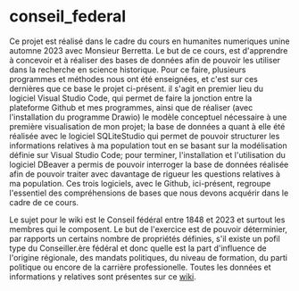 # conseil_federal
Ce projet est réalisé dans le cadre du cours en humanites numeriques unine automne 2023 avec Monsieur Berretta. Le but de ce cours, est d'apprendre à concevoir et à réaliser des bases de données afin de pouvoir les utiliser dans la recherche en science historique. Pour ce faire, plusieurs programmes et méthodes nous ont été enseignées, et c'est sur ces dernières que ce base le projet ci-présent. il s'agit en premier lieu du logiciel Visual Studio Code, qui permet de faire la jonction entre la plateforme Github et mes programmes, ainsi que de réaliser (avec l'installation du programme Drawio) le modèle conceptuel nécessaire à une première visualisation de mon projet; la base de données a quant à elle été réalisée avec le logiciel SQLiteStudio qui permet de pouvoir structurer les informations relatives à ma population tout en se basant sur la modélisation définie sur Visual Studio Code; pour terminer, l'installation et l'utilisation du logiciel DBeaver a permis de pouvoir interroger la base de données réalisée afin de pouvoir traiter avec davantage de rigueur les questions relatives à ma population. Ces trois logiciels, avec le Github, ici-présent, regroupe l'essentiel des compréhensions de bases que nous devons acquérir dans le cadre de ce cours.

Le sujet pour le wiki est le Conseil fédéral entre 1848 et 2023 et surtout les membres qui le composent. Le but de l'exercice est de pouvoir déterminier, par rapports un certains nombre de propriétés définies, s'il existe un pofil type du Conseiller.ère fédéral et donc quelle est la part d'influence de l'origine régionale, des mandats politiques, du niveau de formation, du parti politique ou encore de la carrière professionelle. Toutes les données et informations y relatives sont présentes sur ce [wiki](https://github.com/Zenderl/conseil_federal/wiki).
